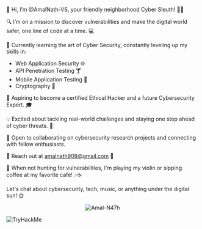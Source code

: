 👋 Hi, I’m @AmalNath-VS, your friendly neighborhood Cyber Sleuth! 🕵️‍♂️

🔍 I’m on a mission to discover vulnerabilities and make the digital world safer, one line of code at a time. 💻

🌱 Currently learning the art of Cyber Security, constantly leveling up my skills in:
   - Web Application Security 🌐
   - API Penetration Testing 🍸
   - Mobile Application Testing 📱
   - Cryptography 🔐

🚀 Aspiring to become a certified Ethical Hacker and a future Cybersecurity Expert. 🎓

💡 Excited about tackling real-world challenges and staying one step ahead of cyber threats. 💪

🤝 Open to collaborating on cybersecurity research projects and connecting with fellow enthusiasts.

📧 Reach out at [amalnath908@gmail.com](mailto:amalnath908@gmail.com) 📲

🎸 When not hunting for vulnerabilities, I'm playing my violin or sipping coffee at my favorite café! 🎶☕

Let's chat about cybersecurity, tech, music, or anything under the digital sun! 🌞

<p align="center"> <img src="https://komarev.com/ghpvc/?username=Amal-N47h&label=Profile%20views&color=green&style=flat" alt="Amal-N47h" /> </p>

<img src="https://tryhackme-badges.s3.amazonaws.com/amal.n47h.png" alt="TryHackMe"> 

<!---
AmalNath-VS/AmalNath-VS is a ✨ special ✨ repository because its `README.md` (this file) appears on your GitHub profile.
You can click the Preview link to take a look at your changes.
--->

